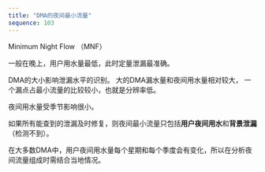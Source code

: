 ```yaml
---
title: "DMA的夜间最小流量"
sequence: 103
---
```


Minimum Night Flow （MNF）

一般在晚上，用户用水量最低，此时定量泄漏最准确。

DMA的大小影响泄漏水平的识别。
大的DMA漏水量和夜间用水量相对较大，
一个漏点占最小流量的比较较小，也就是分辨率低。

夜间用水量受季节影响很小。

如果所有能查到的泄漏及时修复，则夜间最小流量只包括**用户夜间用水**和**背景泄漏**（检测不到）。

在大多数DMA中，用户夜间用水量每个星期和每个季度会有变化，所以在分析夜间流量组成时需结合当地情况。

